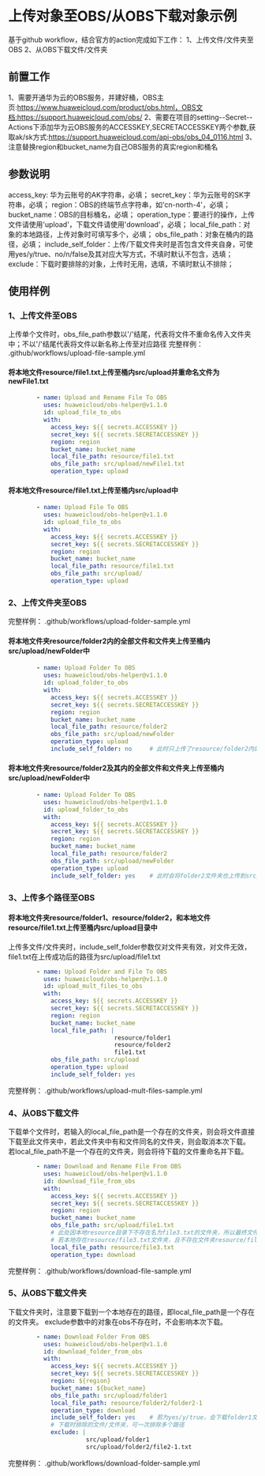 # 上传对象至OBS/从OBS下载对象示例
基于github workflow，结合官方的action完成如下工作：
1、上传文件/文件夹至OBS
2、从OBS下载文件/文件夹

## **前置工作**
1、需要开通华为云的OBS服务，并建好桶，OBS主页:https://www.huaweicloud.com/product/obs.html，OBS文档:https://support.huaweicloud.com/obs/
2、需要在项目的setting--Secret--Actions下添加华为云OBS服务的ACCESSKEY,SECRETACCESSKEY两个参数,获取ak/sk方式:https://support.huaweicloud.com/api-obs/obs_04_0116.html
3、注意替换region和bucket_name为自己OBS服务的真实region和桶名

## **参数说明**
access_key: 华为云账号的AK字符串，必填；
secret_key：华为云账号的SK字符串，必填；
region：OBS的终端节点字符串，如'cn-north-4'，必填；
bucket_name：OBS的目标桶名，必填；
operation_type：要进行的操作，上传文件请使用'upload'，下载文件请使用'download'，必填；
local_file_path：对象的本地路径，上传对象时可填写多个，必填；
obs_file_path：对象在桶内的路径，必填；
include_self_folder：上传/下载文件夹时是否包含文件夹自身，可使用yes/y/true、no/n/false及其对应大写方式，不填时默认不包含，选填；
exclude：下载时要排除的对象，上传时无用，选填，不填时默认不排除；

## **使用样例**
### 1、上传文件至OBS
上传单个文件时，obs_file_path参数以'/'结尾，代表将文件不重命名传入文件夹中；不以'/'结尾代表将文件以新名称上传至对应路径
完整样例： .github/workflows/upload-file-sample.yml
#### 将本地文件resource/file1.txt上传至桶内src/upload并重命名文件为newFile1.txt
```yaml
        - name: Upload and Rename File To OBS
          uses: huaweicloud/obs-helper@v1.1.0
          id: upload_file_to_obs
          with:
            access_key: ${{ secrets.ACCESSKEY }}
            secret_key: ${{ secrets.SECRETACCESSKEY }}
            region: region
            bucket_name: bucket_name
            local_file_path: resource/file1.txt
            obs_file_path: src/upload/newFile1.txt
            operation_type: upload
```
#### 将本地文件resource/file1.txt上传至桶内src/upload中
```yaml
        - name: Upload File To OBS
          uses: huaweicloud/obs-helper@v1.1.0
          id: upload_file_to_obs
          with:
            access_key: ${{ secrets.ACCESSKEY }}
            secret_key: ${{ secrets.SECRETACCESSKEY }}
            region: region
            bucket_name: bucket_name
            local_file_path: resource/file1.txt
            obs_file_path: src/upload/
            operation_type: upload
```
### 2、上传文件夹至OBS
完整样例： .github/workflows/upload-folder-sample.yml
#### 将本地文件夹resource/folder2内的全部文件和文件夹上传至桶内src/upload/newFolder中
```yaml
        - name: Upload Folder To OBS
          uses: huaweicloud/obs-helper@v1.1.0
          id: upload_folder_to_obs
          with:
            access_key: ${{ secrets.ACCESSKEY }}
            secret_key: ${{ secrets.SECRETACCESSKEY }}
            region: region
            bucket_name: bucket_name
            local_file_path: resource/folder2
            obs_file_path: src/upload/newFolder
            operation_type: upload
            include_self_folder: no     # 此时只上传了resource/folder2内的文件/文件夹
```
#### 将本地文件夹resource/folder2及其内的全部文件和文件夹上传至桶内src/upload/newFolder中
```yaml
        - name: Upload Folder To OBS
          uses: huaweicloud/obs-helper@v1.1.0
          id: upload_folder_to_obs
          with:
            access_key: ${{ secrets.ACCESSKEY }}
            secret_key: ${{ secrets.SECRETACCESSKEY }}
            region: region
            bucket_name: bucket_name
            local_file_path: resource/folder2
            obs_file_path: src/upload/newFolder
            operation_type: upload
            include_self_folder: yes    # 此时会将folder2文件夹也上传到src/upload/newFolder中
```
### 3、上传多个路径至OBS
#### 将本地文件夹resource/folder1、resource/folder2，和本地文件resource/file1.txt上传至桶内src/upload目录中
上传多文件/文件夹时，include_self_folder参数仅对文件夹有效，对文件无效，file1.txt在上传成功后的路径为src/upload/file1.txt
```yaml
        - name: Upload Folder and File To OBS
          uses: huaweicloud/obs-helper@v1.1.0
          id: upload_mult_files_to_obs
          with:
            access_key: ${{ secrets.ACCESSKEY }}
            secret_key: ${{ secrets.SECRETACCESSKEY }}
            region: region
            bucket_name: bucket_name
            local_file_path: |
                              resource/folder1
                              resource/folder2
                              file1.txt
            obs_file_path: src/upload 
            operation_type: upload
            include_self_folder: yes
```
完整样例： .github/workflows/upload-mult-files-sample.yml
### 4、从OBS下载文件
下载单个文件时，若输入的local_file_path是一个存在的文件夹，则会将文件直接下载至此文件夹中，若此文件夹中有和文件同名的文件夹，则会取消本次下载。
若local_file_path不是一个存在的文件夹，则会将待下载的文件重命名并下载。
```yaml
        - name: Download and Rename File From OBS
          uses: huaweicloud/obs-helper@v1.1.0
          id: download_file_from_obs
          with:
            access_key: ${{ secrets.ACCESSKEY }}
            secret_key: ${{ secrets.SECRETACCESSKEY }}
            region: region
            bucket_name: bucket_name
            obs_file_path: src/upload/file1.txt
            # 此处因本地resource目录下不存在名为file3.txt的文件夹，所以最终文件会下载为resource/file3.txt
            # 若本地存在resource/file3.txt文件夹，且不存在文件夹resource/file3.txt/file1.txt，则最终文件会下载为resource/file3.txt/file1.txt
            local_file_path: resource/file3.txt
            operation_type: download
```
完整样例： .github/workflows/download-file-sample.yml
### 5、从OBS下载文件夹
下载文件夹时，注意要下载到一个本地存在的路径，即local_file_path是一个存在的文件夹。
exclude参数中的对象在obs不存在时，不会影响本次下载。
```yaml
        - name: Download Folder From OBS
          uses: huaweicloud/obs-helper@v1.1.0
          id: download_folder_from_obs
          with:
            access_key: ${{ secrets.ACCESSKEY }}
            secret_key: ${{ secrets.SECRETACCESSKEY }}
            region: ${region}
            bucket_name: ${bucket_name}
            obs_file_path: src/upload/folder1
            local_file_path: resource/folder2/folder2-1
            operation_type: download
            include_self_folder: yes    # 若为yes/y/true，会下载folder1文件夹及其内容；否则只下载folder1文件夹内的内容
            # 下载时排除的文件/文件夹，可一次排除多个路径
            exclude: |
                      src/upload/folder1
                      src/upload/folder2/file2-1.txt
```
完整样例： .github/workflows/download-folder-sample.yml